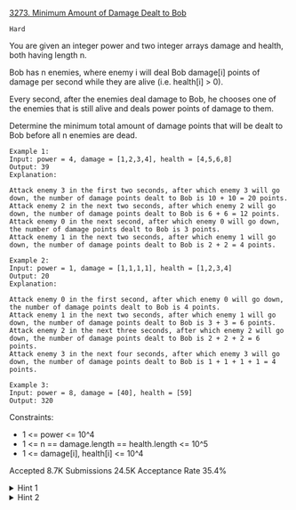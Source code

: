 [3273. Minimum Amount of Damage Dealt to Bob](https://leetcode.com/problems/minimum-amount-of-damage-dealt-to-bob/)

`Hard`

You are given an integer power and two integer arrays damage and health, both having length n.

Bob has n enemies, where enemy i will deal Bob damage[i] points of damage per second while they are alive (i.e. health[i] > 0).

Every second, after the enemies deal damage to Bob, he chooses one of the enemies that is still alive and deals power points of damage to them.

Determine the minimum total amount of damage points that will be dealt to Bob before all n enemies are dead.

```
Example 1:
Input: power = 4, damage = [1,2,3,4], health = [4,5,6,8]
Output: 39
Explanation:

Attack enemy 3 in the first two seconds, after which enemy 3 will go down, the number of damage points dealt to Bob is 10 + 10 = 20 points.
Attack enemy 2 in the next two seconds, after which enemy 2 will go down, the number of damage points dealt to Bob is 6 + 6 = 12 points.
Attack enemy 0 in the next second, after which enemy 0 will go down, the number of damage points dealt to Bob is 3 points.
Attack enemy 1 in the next two seconds, after which enemy 1 will go down, the number of damage points dealt to Bob is 2 + 2 = 4 points.

Example 2:
Input: power = 1, damage = [1,1,1,1], health = [1,2,3,4]
Output: 20
Explanation:

Attack enemy 0 in the first second, after which enemy 0 will go down, the number of damage points dealt to Bob is 4 points.
Attack enemy 1 in the next two seconds, after which enemy 1 will go down, the number of damage points dealt to Bob is 3 + 3 = 6 points.
Attack enemy 2 in the next three seconds, after which enemy 2 will go down, the number of damage points dealt to Bob is 2 + 2 + 2 = 6 points.
Attack enemy 3 in the next four seconds, after which enemy 3 will go down, the number of damage points dealt to Bob is 1 + 1 + 1 + 1 = 4 points.

Example 3:
Input: power = 8, damage = [40], health = [59]
Output: 320
```
 

Constraints:

- 1 <= power <= 10^4
- 1 <= n == damage.length == health.length <= 10^5
- 1 <= damage[i], health[i] <= 10^4

Accepted
8.7K
Submissions
24.5K
Acceptance Rate
35.4%

<details>
<summary>Hint 1</summary>

Can we use sorting here along with a custom comparator?

</details>
<details>
<summary>Hint 2</summary>

For any two enemies i and j with damages damage[i] and damage[j], and time to take each of them down ti and tj, when is it better to choose enemy i over enemy j first?

</details>